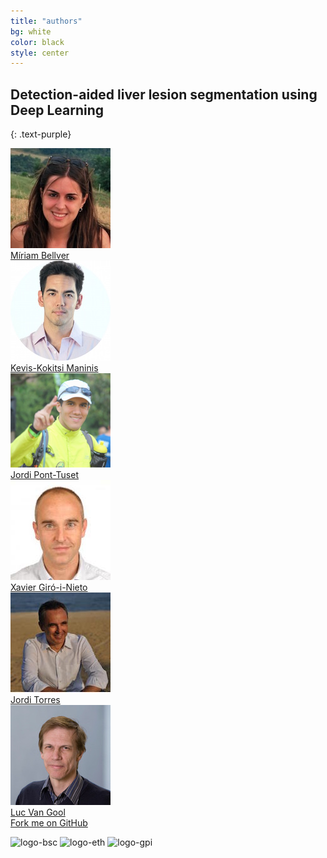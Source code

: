 ```yaml
---
title: "authors"
bg: white
color: black
style: center
---
```


## Detection-aided liver lesion segmentation using Deep Learning
{: .text-purple}

<div class="author">
    <a href="https://imatge.upc.edu/web/people/miriam-bellver/" target="_blank">
      <div class="authorphoto"><img src="./assets/authors/MiriamBellver160x160.jpg"></div>
      <div>Míriam Bellver</div>
    </a>
</div>
<div class="author">
    <a href="http://www.vision.ee.ethz.ch/~kmaninis/" target="_blank">
      <div class="authorphoto"><img src="./assets/authors/KManinis160x160.jpg"></div>
      <div>Kevis-Kokitsi Maninis</div>
    </a>
</div>
<div class="author">
    <a href="http://jponttuset.cat/publications/" target="_blank">
      <div class="authorphoto"><img src="./assets/authors/JordiPont160x160.png"></div>
      <div>Jordi Pont-Tuset</div>
    </a>
</div>
<div class="author">
    <a href="https://imatge.upc.edu/web/people/xavier-giro" target="_blank">
      <div class="authorphoto"><img src="./assets/authors/XavierGiro160x160.jpg"></div>
      <div>Xavier Giró-i-Nieto</div>
    </a>
</div>
<div class="author">
    <a href="http://www.jorditorres.org/" target="_blank">
      <div class="authorphoto"><img src="./assets/authors/JordiTorres160x160.jpg"></div>
      <div>Jordi Torres</div>
    </a>
</div>
<div class="author">
    <a href="https://www.vision.ee.ethz.ch/en/members/get_member.cgi?id=1" target="_blank">
      <div class="authorphoto"><img src="./assets/authors/lucvangool160x160.jpg"></div>
      <div>Luc Van Gool</div>
    </a>
</div>

<span id="forkongithub">
  <a href="https://github.com/imatge-upc/liverseg-2017-nipsws/" class="bg-blue">
    Fork me on GitHub
  </a>
</span>

![logo-bsc](https://github.com/imatge-upc/medical-2017-liver/blob/gh-pages/assets/logos/bsc320x86.png?raw=true)
![logo-eth](https://github.com/imatge-upc/medical-2017-liver/blob/gh-pages/assets/logos/ethzurich_smaller.png?raw=true)
![logo-gpi](https://github.com/imatge-upc/medical-2017-liver/blob/gh-pages/assets/logos/gpi320x70.png?raw=true)


<!--
#### [Barcelona Supercomputing Center](https://www.bsc.es/)
#### [ETH Zürich: Computer Vision Lab](http://www.vision.ee.ethz.ch/en/)
#### [Universitat Politècnica de Catalunya](https://imatge.upc.edu/web/)
-->


